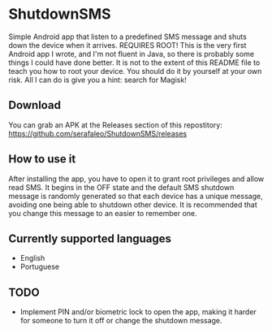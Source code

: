 # ShutdownSMS
Simple Android app that listen to a predefined SMS message and shuts down the device when it arrives. REQUIRES ROOT! This is the very first Android app I wrote, and I'm not fluent in Java, so there is probably some things I could have done better. It is not to the extent of this README file to teach you how to root your device. You should do it by yourself at your own risk. All I can do is give you a hint: search for Magisk!

## Download
You can grab an APK at the Releases section of this repostitory: https://github.com/serafaleo/ShutdownSMS/releases

## How to use it
After installing the app, you have to open it to grant root privileges and allow read SMS. It begins in the OFF state and the default SMS shutdown message is randomly generated so that each device has a unique message, avoiding one being able to shutdown other device. It is recommended that you change this message to an easier to remember one.

## Currently supported languages
- English
- Portuguese

## TODO
- Implement PIN and/or biometric lock to open the app, making it harder for someone to turn it off or change the shutdown message.
